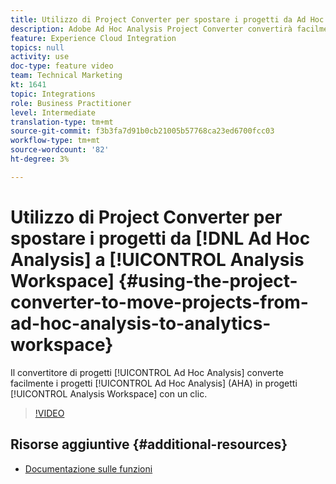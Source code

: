 ```yaml
---
title: Utilizzo di Project Converter per spostare i progetti da Ad Hoc Analysis ad Analytics Workspace
description: Adobe Ad Hoc Analysis Project Converter convertirà facilmente i progetti Ad Hoc Analysis (AHA) in progetti Analysis Workspace con un clic.
feature: Experience Cloud Integration
topics: null
activity: use
doc-type: feature video
team: Technical Marketing
kt: 1641
topic: Integrations
role: Business Practitioner
level: Intermediate
translation-type: tm+mt
source-git-commit: f3b3fa7d91b0cb21005b57768ca23ed6700fcc03
workflow-type: tm+mt
source-wordcount: '82'
ht-degree: 3%

---
```



# Utilizzo di Project Converter per spostare i progetti da [!DNL Ad Hoc Analysis] a [!UICONTROL Analysis Workspace] {#using-the-project-converter-to-move-projects-from-ad-hoc-analysis-to-analytics-workspace}

Il convertitore di progetti [!UICONTROL Ad Hoc Analysis] converte facilmente i progetti [!UICONTROL Ad Hoc Analysis] (AHA) in progetti [!UICONTROL Analysis Workspace] con un clic.

>[!VIDEO](https://video.tv.adobe.com/v/23118/?quality=12)

## Risorse aggiuntive {#additional-resources}

* [Documentazione sulle funzioni](https://marketing.adobe.com/resources/help/en_US/analytics/aha2aw/)
